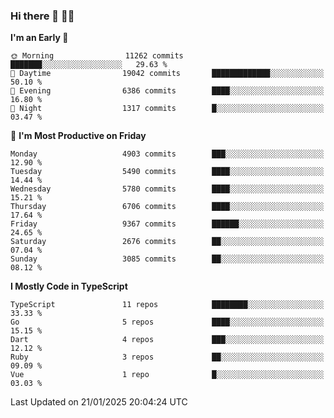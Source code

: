 ### Hi there 👋 🧑‍💻



<!--START_SECTION:waka-->
**I'm an Early 🐤** 

```text
🌞 Morning                11262 commits       ███████░░░░░░░░░░░░░░░░░░   29.63 % 
🌆 Daytime                19042 commits       █████████████░░░░░░░░░░░░   50.10 % 
🌃 Evening                6386 commits        ████░░░░░░░░░░░░░░░░░░░░░   16.80 % 
🌙 Night                  1317 commits        █░░░░░░░░░░░░░░░░░░░░░░░░   03.47 % 
```
📅 **I'm Most Productive on Friday** 

```text
Monday                   4903 commits        ███░░░░░░░░░░░░░░░░░░░░░░   12.90 % 
Tuesday                  5490 commits        ████░░░░░░░░░░░░░░░░░░░░░   14.44 % 
Wednesday                5780 commits        ████░░░░░░░░░░░░░░░░░░░░░   15.21 % 
Thursday                 6706 commits        ████░░░░░░░░░░░░░░░░░░░░░   17.64 % 
Friday                   9367 commits        ██████░░░░░░░░░░░░░░░░░░░   24.65 % 
Saturday                 2676 commits        ██░░░░░░░░░░░░░░░░░░░░░░░   07.04 % 
Sunday                   3085 commits        ██░░░░░░░░░░░░░░░░░░░░░░░   08.12 % 
```


**I Mostly Code in TypeScript** 

```text
TypeScript               11 repos            ████████░░░░░░░░░░░░░░░░░   33.33 % 
Go                       5 repos             ████░░░░░░░░░░░░░░░░░░░░░   15.15 % 
Dart                     4 repos             ███░░░░░░░░░░░░░░░░░░░░░░   12.12 % 
Ruby                     3 repos             ██░░░░░░░░░░░░░░░░░░░░░░░   09.09 % 
Vue                      1 repo              █░░░░░░░░░░░░░░░░░░░░░░░░   03.03 % 
```




 Last Updated on 21/01/2025 20:04:24 UTC
<!--END_SECTION:waka-->


